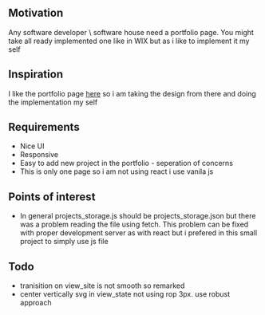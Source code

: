 <h2>Motivation</h2>
Any software developer \ software house need a portfolio page. You might take all ready implemented one like in WIX but as i like to implement it my self

<h2>Inspiration</h2>
I like the portfolio page <a href='http://findmatthew.com/'>here</a> so i am taking the design from there and doing the implementation my self

<h2>Requirements</h2>
<ul>
<li>Nice UI</li>
<li>Responsive</li>
<li>Easy to add new project in the portfolio - seperation of concerns</li>
<li>This is only one page so i am not using react i use vanila js</li>
</ul>

<h2>Points of interest</h2>
<ul>
<li>In general projects_storage.js should be projects_storage.json but there was a problem reading the file using fetch. This problem can be fixed with proper development server as with react but i prefered in this small project to simply use js file</li>
</ul>


<h2>Todo</h2>
<ul>
<li>tranisition on view_site is not smooth so remarked</li>
<li>center vertically svg in view_state not using rop 3px. use robust approach</li>

</ul>